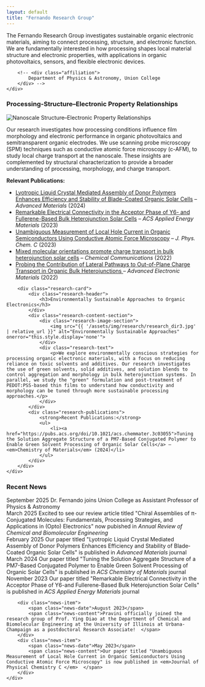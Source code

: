 ```yaml
---
layout: default
title: "Fernando Research Group"
---
```


<div class="home-intro">
    <div class="group-overview">
        <p>
          The Fernando Research Group investigates sustainable organic electronic materials, aiming to connect processing, structure, and electronic function. 
We are fundamentally interested in how processing shapes local material structure and electronic properties, with applications in organic photovoltaics, sensors, and flexible electronic devices.
</p>
        
        <!-- <div class="affiliation">
            Department of Physics & Astronomy, Union College
        </div> -->
    </div>
</div>

<div class="research-directions">
    <div class="research-grid">
        <div class="research-card">
            <div class="research-header">
                <h3>Processing-Structure–Electronic Property Relationships </h3>
            </div>
            <div class="research-content-section">
                <div class="research-image-section">
                    <img src="{{ '/assets/img/research/research_dir1_v2.png' | relative_url }}" alt="Nanoscale Structure–Electronic Property Relationships" onerror="this.style.display='none'">
                </div>
                <div class="research-text">
                    <p> Our research investigates how processing conditions influence film morphology and electronic
performance in organic photovoltaics and semitransparent organic electrodes. We use scanning probe microscopy (SPM) 
techniques such as conductive atomic force microscopy (c-AFM), to study local charge transport at the nanoscale. These insights are complemented by structural characterization 
to provide a broader understanding of processing, morphology, and charge transport.</p>
                </div>
            </div>
            <div class="research-publications">
                <strong>Relevant Publications:</strong>
                <ul>
                    <li><a href="https://advanced.onlinelibrary.wiley.com/doi/abs/10.1002/adma.202414632">Lyotropic Liquid Crystal Mediated Assembly of Donor Polymers Enhances Efficiency and Stability of Blade-Coated Organic Solar Cells</a> – <em>Advanced Materials</em> (2024)</li>
                    <li><a href="https://pubs.acs.org/doi/10.1021/acsaem.3c01734">Remarkable Electrical Connectivity in the Acceptor Phase of Y6- and Fullerene-Based Bulk Heterojunction Solar Cells</a> – <em>ACS Applied Energy Materials</em> (2023)</li>
                    <li><a href="https://pubs.acs.org/doi/10.1021/acs.jpcc.3c01651">Unambiguous Measurement of Local Hole Current in Organic Semiconductors Using Conductive Atomic Force Microscopy</a> – <em>J. Phys. Chem. C</em> (2023)</li>
                    <li><a href="https://pubs.rsc.org/en/content/articlelanding/2022/cc/d2cc01234k">Mixed molecular orientations promote charge transport in bulk heterojunction solar cells</a> – <em>Chemical Communications</em> (2022)</li>
                    <li><a href="https://onlinelibrary.wiley.com/doi/abs/10.1002/aelm.202200156">Probing the Contribution of Lateral Pathways to Out-of-Plane Charge Transport in Organic Bulk Heterojunctions
</a> – <em>Advanced Electronic Materials</em> (2022)</li>
                </ul>
            </div>
        </div>
        
        <div class="research-card">
            <div class="research-header">
                <h3>Environmentally Sustainable Approaches to Organic Electronics</h3>
            </div>
            <div class="research-content-section">
                <div class="research-image-section">
                    <img src="{{ '/assets/img/research/research_dir3.jpg' | relative_url }}" alt="Environmentally Sustainable Approaches" onerror="this.style.display='none'">
                </div>
                <div class="research-text">
                    <p>We explore environmentally conscious strategies for processing organic electronic materials, with a focus on reducing reliance on toxic solvents and additives. Our research investigates the use of green solvents, solid additives, and solution blends to control aggregation and morphology in bulk heterojunction systems. In parallel, we study the "green" formulation and post-treatment of PEDOT:PSS-based thin films to understand how conductivity and morphology can be tuned through more sustainable processing approaches.</p>
                </div>
            </div>
            <div class="research-publications">
                <strong>Recent Publications:</strong>
                <ul>
                    <li><a href="https://pubs.acs.org/doi/10.1021/acs.chemmater.3c03055">Tuning the Solution Aggregate Structure of a PM7-Based Conjugated Polymer to Enable Green Solvent Processing of Organic Solar Cells</a> – <em>Chemistry of Materials</em> (2024)</li>
                </ul>
            </div>
        </div>
    </div>
</div>

<div class="news-section">
    <h3>Recent News</h3>
    <div class="news-items">
        <div class="news-item">
            <span class="news-date">September 2025</span>
            <span class="news-content">Dr. Fernando joins Union College as Assistant Professor of Physics & Astronomy</span>
        </div>
        <div class="news-item">
            <span class="news-date">March 2025</span>
            <span class="news-content">Excited to see our review article titled "Chiral Assemblies of π-Conjugated Molecules: Fundamentals, Processing Strategies, and Applications in (Opto) Electronics" now pubished in <em>Annual Review of Chemical and Biomolecular Engineering</em></span>
        </div>
        <div class="news-item">
            <span class="news-date">February 2025</span>
            <span class="news-content">Our paper titled "Lyotropic Liquid Crystal Mediated Assembly of Donor Polymers Enhances Efficiency and Stability of Blade‐Coated Organic Solar Cells" is published in <em>Advanced Materials</em> journal</span>
        </div>
        <div class="news-item">
            <span class="news-date">March 2024</span>
            <span class="news-content">Our paper titled "Tuning the Solution Aggregate Structure of a PM7-Based Conjugated Polymer to Enable Green Solvent Processing of Organic Solar Cells" is published in <em>ACS Chemistry of Materials </em> journal </span>
        </div>
         <div class="news-item">
            <span class="news-date">November 2023</span>
            <span class="news-content">Our paper titled "Remarkable Electrical Connectivity in the Acceptor Phase of Y6-and Fullerene-Based Bulk Heterojunction Solar Cells" is published in <em>ACS Applied Energy Materials </em> journal </span>
        </div>

        <div class="news-item">
            <span class="news-date">August 2023</span>
            <span class="news-content">Pravini officially joined the research group of Prof. Ying Diao at the Department of Chemical and Biomolecular Engineering at the University of Illinois at Urbana-Champaign as a postdoctoral Research Associate!  </span>
        </div>
        <div class="news-item">
            <span class="news-date">May 2023</span>
            <span class="news-content">Our paper titled "Unambiguous Measurement of Local Hole Current in Organic Semiconductors Using Conductive Atomic Force Microscopy" is now published in <em>Journal of Physical Chemistry C </em>  </span>
        </div>
    </div>
</div>

<br/><br/>



<!--
## Typography

This is a [link](http://google.com). Something *italics* and something **bold**.

Here is a table

Year | Award | Category
-----|-------|--------
2014 | Emmy  | Won Outstanding Lead Actor in a miniseries or a movie
2015 | BAFTA | Nominated for Best Leading Actor for Sherlock
2014 | Satellite | Won Best Actor miniseries or television film

Here is a horizontal rule

---

Here is a blockquote

> To a great mind, nothing is little

## References

* Foo Bar: Head of Department, Placeholder Names, Lorem
* John Doe: Associate Professor, Department of Computer Science, Ipsum
-->



